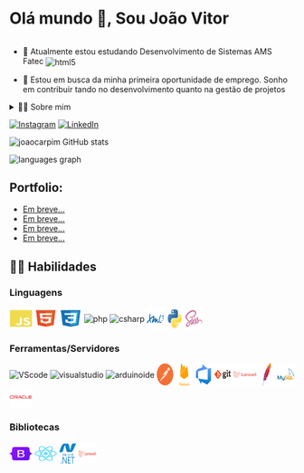 <!--título-->
  
<h1 style="display: inline-block"> Olá mundo 👋, Sou João Vitor</h1></summary>


<!-- Presentation -->
<p>
 
  - 🌱 Atualmente estou estudando Desenvolvimento de Sistemas AMS Fatec    <img align="center" alt="html5" src="https://img.shields.io/badge/Fatec-000?style=for-the-badge" />

  - 🔭 Estou em busca da minha primeira oportunidade de emprego. Sonho em contribuir tando no desenvolvimento quanto na gestão de projetos
</p>

<!-- Dropdown -->
<details>
  <summary>👨‍💻 Sobre mim</summary>

 - 💬Tenho 19 anos, atualmente moro no Brasil. Aperfeiçoando meu inglês iniciante e tenho experiências acadêmicas com SQL, desenvolvimento web, ReactNative e  c#. Recetemente na conclusão de meu TCC do Técnico,  me ajudou a desenvolver habilidades importantes como criatividade, solução de problemas, comunicação, gestão de projetos, estratégicas de desenvolvimento Ágil e desenvolvimento iot. 

- ⚡Gosto de praticar esportes e conhecer algo novo, acredito q a moeda mais cara hoje em dia é o conhecimento, pois capacita-nos a enfrentar desafios, maior compreenção e tomar Decisões para assim contribuir \o/

</details>

<!-- Links -->
[![Instagram](https://img.shields.io/badge/Instagram-E4405F?style=for-the-badge&logo=instagram&logoColor=white)](https://www.instagram.com/toquinhaman/)
[![LinkedIn](https://img.shields.io/badge/LinkedIn-0077B5?style=for-the-badge&logo=linkedin&logoColor=white)](https://www.linkedin.com/in/jo%C3%A3o-vitor-aparecido-carpim-de-souza-303934276/)

<!-- GithubStats -->
![joaocarpim GitHub stats](https://github-readme-stats.vercel.app/api?username=joaocarpim&show_icons=true&theme=radical)

 <img src="https://github-readme-stats.vercel.app/api/top-langs?username=joaocarpim&locale=en&hide_title=false&layout=compact&card_width=320&langs_count=5&theme=radical&hide_border=false" height="100" alt="languages graph"  />


<!-- Portfolio -->
## Portfolio:
- [Em breve...](https://github.com/)
- [Em breve...](https://github.com/)
- [Em breve...](https://github.com/)
- [Em breve...](https://github.com/)


## 🐱‍👤 Habilidades
<!-- Skills: Programming Languages -->
  <div style="flex-basis: 48%;">
    <h3>Linguagens</h3>
    <img align="center" alt="Js" height="30" width="40" src="https://raw.githubusercontent.com/devicons/devicon/master/icons/javascript/javascript-plain.svg">
    <img align="center" alt="HTML" height="30" width="40" src="https://raw.githubusercontent.com/devicons/devicon/master/icons/html5/html5-original.svg">
    <img align="center" alt="CSS" height="30" width="40" src="https://raw.githubusercontent.com/devicons/devicon/master/icons/css3/css3-original.svg">
    <img align="center" alt="php" height="30" width="40" src="https://cdn.jsdelivr.net/gh/devicons/devicon/icons/php/php-original.svg">
    <img align="center" alt="csharp" height="30" width="40" src="https://cdn.jsdelivr.net/gh/devicons/devicon/icons/csharp/csharp-original.svg">
    <img align="center" alt="XMLLanguage" width="30" height="40" src="https://github.com/devicons/devicon/blob/master/icons/xml/xml-plain.svg">
    <img align="center" alt="Python" width="30" height="40" src="https://github.com/devicons/devicon/blob/master/icons/python/python-original.svg">
    <img align="center" alt="SASS" width="30" height="40" src="https://github.com/devicons/devicon/blob/master/icons/sass/sass-original.svg">
  
  
  </div>
  
  <!-- Skills: Tools & Frameworks -->
  <div style="flex-basis: 48%;">
    <h3>Ferramentas/Servidores</h3>
    <img align="center" alt="VScode" height="30" width="40" src="https://cdn.jsdelivr.net/gh/devicons/devicon/icons/vscode/vscode-original.svg">
    <img align="center" alt="visualstudio" height="30" width="40" src="https://cdn.jsdelivr.net/gh/devicons/devicon/icons/visualstudio/visualstudio-original.svg">
    <img align="center" alt="arduinoide" height="30" width="40" src="https://cdn.jsdelivr.net/gh/devicons/devicon/icons/arduino/arduino-original.svg">
    <img align="center" alt="Postman" width="30" height="40" src="https://github.com/devicons/devicon/blob/master/icons/postman/postman-original.svg">
    <img align="center" alt="Firebase" width="30" height="40" src="https://github.com/devicons/devicon/blob/master/icons/firebase/firebase-plain-wordmark.svg">
    <img align="center" alt="AzureDevOps" width="30" height="40"src="https://github.com/devicons/devicon/blob/master/icons/azuredevops/azuredevops-original.svg">
    <img align="center" alt="Git" width="30" height="40" src="https://github.com/devicons/devicon/blob/master/icons/git/git-original-wordmark.svg">
    <img align="center" alt="Laravel PHP" width="40" height="40" src="https://github.com/devicons/devicon/blob/master/icons/laravel/laravel-original-wordmark.svg">
    <img align="center" alt="ApacheServer" width="30" height="40"src="https://github.com/devicons/devicon/blob/master/icons/apache/apache-original.svg">
    <img align="center" alt="MySQL" width="30" height="40" src="https://github.com/devicons/devicon/blob/master/icons/mysql/mysql-original-wordmark.svg">
    <img align="center" alt="Oracle" width="40" height="40" src="https://github.com/devicons/devicon/blob/master/icons/oracle/oracle-original.svg">

  </div>
  
  <!-- Skills: Libraries -->
  <div style="flex-basis: 48%;">
   <h3>Bibliotecas</h3>
     <img align="center" alt="Bootstrasp" height="30" width="40" src="https://raw.githubusercontent.com/devicons/devicon/master/icons/bootstrap/bootstrap-original.svg">
     <img align="center" alt="react" height="30" width="40" src="https://raw.githubusercontent.com/devicons/devicon/master/icons/react/react-original.svg">
     <img align="center" alt="MSDotNet" width="30" height="40" src="https://github.com/devicons/devicon/blob/master/icons/dot-net/dot-net-plain-wordmark.svg">
     <img align="center" alt="Laravel PHP" width="30" height="40" src="https://github.com/devicons/devicon/blob/master/icons/laravel/laravel-original-wordmark.svg">

  </div>

 

